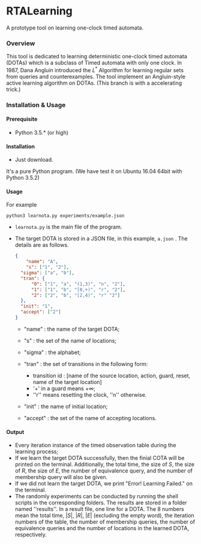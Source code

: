 # RTALearning

A prototype tool on learning one-clock timed automata.

### Overview

This tool is dedicated to learning deterministic one-clock timed automata (DOTAs) which is a subclass of Timed automata with only one clock. In 1987, Dana Angluin introduced the $L^*$ Algorithm for learning regular sets from queries and counterexamples. The tool implement an Angluin-style active learning algorithm on DOTAs. (This branch is with a accelerating trick.)

### Installation & Usage

#### Prerequisite

- Python 3.5.* (or high)


#### Installation

- Just download.

It's a pure Python program. (We have test it on Ubuntu 16.04 64bit with Python 3.5.2)

#### Usage

For example

```shell
python3 learnota.py experiments/example.json
```

- `learnota.py` is the main file of the program.

- The target DOTA is stored in a JSON file, in this example, `a.json` . The details are as follows.

  ```json
  {
      "name": "A",
      "s": ["1", "2"],
  	"sigma": ["a", "b"],
  	"tran": {
  		"0": ["1", "a", "(1,3)", "n", "2"],
  		"1": ["1", "b", "[0,+)", "r", "2"],
  		"2": ["2", "b", "[2,4)", "r" "2"]
  	},
  	"init": "1",
  	"accept": ["2"]
  }
  ```

  - "name" : the name of the target DOTA;
  - "s" : the set of the name of locations;
  - "sigma" : the alphabet;
  - "tran" : the set of transitions in the following form:
    - transition id : [name of the source location, action, guard, reset, name of the target location]
    - '+' in a guard means $+\infty$;
    - ''r''  means resetting the clock, ''n'' otherwise.

  - "init" : the name of initial location;
  - "accept" : the set of the name of accepting locations.

#### Output

- Every iteration instance of the timed observation table during the learning process;
- If we learn the target DOTA successfully, then the finial COTA will be printed on the terminal. Additionally, the total time, the size of $S$, the size of $R$, the size of $E​$, the number of equivalence query, and the number of membership query will also be given. 
- If we did not learn the target DOTA, we print "Error! Learning Failed." on the terminal.
- The randomly experiments can be conducted by running the shell scripts in the corresponding folders. The results are stored in a folder named ''results''. In a result file,  one line for  a DOTA. The 8 numbers mean the total time, $\lvert S \rvert$, $\lvert R \rvert$, $\lvert E \rvert​$ (excluding the empty word), the iteration numbers of the table, the number of membership queries, the number of equivalence queries and the number of locations in the learned DOTA, respectively.
